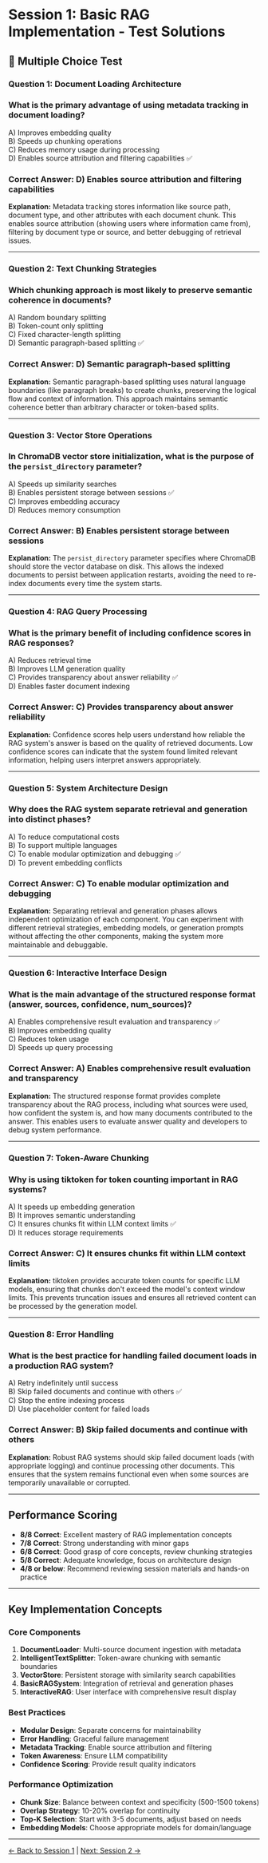 # Session 1: Basic RAG Implementation - Test Solutions

## 📝 Multiple Choice Test

### Question 1: Document Loading Architecture

### What is the primary advantage of using metadata tracking in document loading?

A) Improves embedding quality  
B) Speeds up chunking operations  
C) Reduces memory usage during processing  
D) Enables source attribution and filtering capabilities ✅  
### Correct Answer: D) Enables source attribution and filtering capabilities

**Explanation:** Metadata tracking stores information like source path, document type, and other attributes with each document chunk. This enables source attribution (showing users where information came from), filtering by document type or source, and better debugging of retrieval issues.

---

### Question 2: Text Chunking Strategies

### Which chunking approach is most likely to preserve semantic coherence in documents?

A) Random boundary splitting  
B) Token-count only splitting  
C) Fixed character-length splitting  
D) Semantic paragraph-based splitting ✅  
### Correct Answer: D) Semantic paragraph-based splitting

**Explanation:** Semantic paragraph-based splitting uses natural language boundaries (like paragraph breaks) to create chunks, preserving the logical flow and context of information. This approach maintains semantic coherence better than arbitrary character or token-based splits.

---

### Question 3: Vector Store Operations

### In ChromaDB vector store initialization, what is the purpose of the `persist_directory` parameter?

A) Speeds up similarity searches  
B) Enables persistent storage between sessions ✅  
C) Improves embedding accuracy  
D) Reduces memory consumption  
### Correct Answer: B) Enables persistent storage between sessions

**Explanation:** The `persist_directory` parameter specifies where ChromaDB should store the vector database on disk. This allows the indexed documents to persist between application restarts, avoiding the need to re-index documents every time the system starts.

---

### Question 4: RAG Query Processing

### What is the primary benefit of including confidence scores in RAG responses?

A) Reduces retrieval time  
B) Improves LLM generation quality  
C) Provides transparency about answer reliability ✅  
D) Enables faster document indexing  
### Correct Answer: C) Provides transparency about answer reliability

**Explanation:** Confidence scores help users understand how reliable the RAG system's answer is based on the quality of retrieved documents. Low confidence scores can indicate that the system found limited relevant information, helping users interpret answers appropriately.

---

### Question 5: System Architecture Design

### Why does the RAG system separate retrieval and generation into distinct phases?

A) To reduce computational costs  
B) To support multiple languages  
C) To enable modular optimization and debugging ✅  
D) To prevent embedding conflicts  
### Correct Answer: C) To enable modular optimization and debugging

**Explanation:** Separating retrieval and generation phases allows independent optimization of each component. You can experiment with different retrieval strategies, embedding models, or generation prompts without affecting the other components, making the system more maintainable and debuggable.

---

### Question 6: Interactive Interface Design

### What is the main advantage of the structured response format (answer, sources, confidence, num_sources)?

A) Enables comprehensive result evaluation and transparency ✅  
B) Improves embedding quality  
C) Reduces token usage  
D) Speeds up query processing  
### Correct Answer: A) Enables comprehensive result evaluation and transparency

**Explanation:** The structured response format provides complete transparency about the RAG process, including what sources were used, how confident the system is, and how many documents contributed to the answer. This enables users to evaluate answer quality and developers to debug system performance.

---

### Question 7: Token-Aware Chunking

### Why is using tiktoken for token counting important in RAG systems?

A) It speeds up embedding generation  
B) It improves semantic understanding  
C) It ensures chunks fit within LLM context limits ✅  
D) It reduces storage requirements  
### Correct Answer: C) It ensures chunks fit within LLM context limits

**Explanation:** tiktoken provides accurate token counts for specific LLM models, ensuring that chunks don't exceed the model's context window limits. This prevents truncation issues and ensures all retrieved content can be processed by the generation model.

---

### Question 8: Error Handling

### What is the best practice for handling failed document loads in a production RAG system?

A) Retry indefinitely until success  
B) Skip failed documents and continue with others ✅  
C) Stop the entire indexing process  
D) Use placeholder content for failed loads  
### Correct Answer: B) Skip failed documents and continue with others

**Explanation:** Robust RAG systems should skip failed document loads (with appropriate logging) and continue processing other documents. This ensures that the system remains functional even when some sources are temporarily unavailable or corrupted.

---

## Performance Scoring

- **8/8 Correct**: Excellent mastery of RAG implementation concepts
- **7/8 Correct**: Strong understanding with minor gaps
- **6/8 Correct**: Good grasp of core concepts, review chunking strategies
- **5/8 Correct**: Adequate knowledge, focus on architecture design
- **4/8 or below**: Recommend reviewing session materials and hands-on practice

---

## Key Implementation Concepts

### Core Components

1. **DocumentLoader**: Multi-source document ingestion with metadata
2. **IntelligentTextSplitter**: Token-aware chunking with semantic boundaries
3. **VectorStore**: Persistent storage with similarity search capabilities
4. **BasicRAGSystem**: Integration of retrieval and generation phases
5. **InteractiveRAG**: User interface with comprehensive result display

### Best Practices

- **Modular Design**: Separate concerns for maintainability
- **Error Handling**: Graceful failure management
- **Metadata Tracking**: Enable source attribution and filtering
- **Token Awareness**: Ensure LLM compatibility
- **Confidence Scoring**: Provide result quality indicators

### Performance Optimization

- **Chunk Size**: Balance between context and specificity (500-1500 tokens)
- **Overlap Strategy**: 10-20% overlap for continuity
- **Top-K Selection**: Start with 3-5 documents, adjust based on needs
- **Embedding Models**: Choose appropriate models for domain/language

---

[← Back to Session 1](Session1_Basic_RAG_Implementation.md) | [Next: Session 2 →](Session2_Advanced_Chunking_Preprocessing.md)
